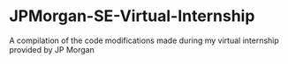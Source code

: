 # JPMorgan-SE-Virtual-Internship
A compilation of the code modifications made during my virtual internship provided by JP Morgan
